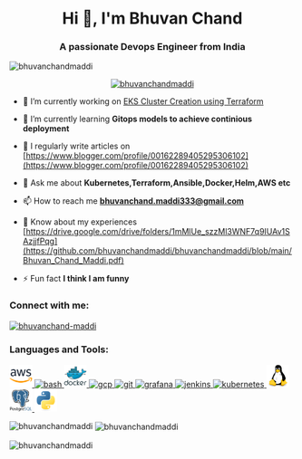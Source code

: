 <h1 align="center">Hi 👋, I'm Bhuvan Chand</h1>
<h3 align="center">A passionate Devops Engineer from India</h3>

<p align="left"> <img src="https://komarev.com/ghpvc/?username=bhuvanchandmaddi&label=Profile%20views&color=0e75b6&style=flat" alt="bhuvanchandmaddi" /> </p>

<p align="center"> <a href="https://github.com/ryo-ma/github-profile-trophy"><img src="https://github-profile-trophy.vercel.app/?username=bhuvanchandmaddi" alt="bhuvanchandmaddi" /></a> </p>

- 🔭 I’m currently working on [EKS Cluster Creation using Terraform](https://github.com/bhuvanchandmaddi/terraform-eks-k8s)

- 🌱 I’m currently learning **Gitops models to achieve continious deployment**

- 📝 I regularly write articles on [https://www.blogger.com/profile/00162289405295306102](https://www.blogger.com/profile/00162289405295306102)

- 💬 Ask me about **Kubernetes,Terraform,Ansible,Docker,Helm,AWS etc**

- 📫 How to reach me **bhuvanchand.maddi333@gmail.com**

- 📄 Know about my experiences [https://drive.google.com/drive/folders/1mMlUe_szzMl3WNF7q9IUAv1SAzjjfPqg](https://github.com/bhuvanchandmaddi/bhuvanchandmaddi/blob/main/Bhuvan_Chand_Maddi.pdf)

- ⚡ Fun fact **I think I am funny**

<h3 align="left">Connect with me:</h3>
<p align="left">
<a href="https://linkedin.com/in/bhuvanchand-maddi" target="blank"><img align="center" src="https://raw.githubusercontent.com/rahuldkjain/github-profile-readme-generator/master/src/images/icons/Social/linked-in-alt.svg" alt="bhuvanchand-maddi" height="30" width="40" /></a>
</p>

<h3 align="left">Languages and Tools:</h3>
<p align="left"> <a href="https://aws.amazon.com" target="_blank" rel="noreferrer"> <img src="https://raw.githubusercontent.com/devicons/devicon/master/icons/amazonwebservices/amazonwebservices-original-wordmark.svg" alt="aws" width="40" height="40"/> </a> <a href="https://www.gnu.org/software/bash/" target="_blank" rel="noreferrer"> <img src="https://www.vectorlogo.zone/logos/gnu_bash/gnu_bash-icon.svg" alt="bash" width="40" height="40"/> </a> <a href="https://www.docker.com/" target="_blank" rel="noreferrer"> <img src="https://raw.githubusercontent.com/devicons/devicon/master/icons/docker/docker-original-wordmark.svg" alt="docker" width="40" height="40"/> </a> <a href="https://cloud.google.com" target="_blank" rel="noreferrer"> <img src="https://www.vectorlogo.zone/logos/google_cloud/google_cloud-icon.svg" alt="gcp" width="40" height="40"/> </a> <a href="https://git-scm.com/" target="_blank" rel="noreferrer"> <img src="https://www.vectorlogo.zone/logos/git-scm/git-scm-icon.svg" alt="git" width="40" height="40"/> </a> <a href="https://grafana.com" target="_blank" rel="noreferrer"> <img src="https://www.vectorlogo.zone/logos/grafana/grafana-icon.svg" alt="grafana" width="40" height="40"/> </a> <a href="https://www.jenkins.io" target="_blank" rel="noreferrer"> <img src="https://www.vectorlogo.zone/logos/jenkins/jenkins-icon.svg" alt="jenkins" width="40" height="40"/> </a> <a href="https://kubernetes.io" target="_blank" rel="noreferrer"> <img src="https://www.vectorlogo.zone/logos/kubernetes/kubernetes-icon.svg" alt="kubernetes" width="40" height="40"/> </a> <a href="https://www.linux.org/" target="_blank" rel="noreferrer"> <img src="https://raw.githubusercontent.com/devicons/devicon/master/icons/linux/linux-original.svg" alt="linux" width="40" height="40"/> </a> <a href="https://www.postgresql.org" target="_blank" rel="noreferrer"> <img src="https://raw.githubusercontent.com/devicons/devicon/master/icons/postgresql/postgresql-original-wordmark.svg" alt="postgresql" width="40" height="40"/> </a> <a href="https://www.python.org" target="_blank" rel="noreferrer"> <img src="https://raw.githubusercontent.com/devicons/devicon/master/icons/python/python-original.svg" alt="python" width="40" height="40"/> </a> </p>

<p><img align="left" src="https://github-readme-stats.vercel.app/api/top-langs?username=bhuvanchandmaddi&show_icons=true&locale=en&layout=compact" alt="bhuvanchandmaddi" /></p>

<p>&nbsp;<img align="center" src="https://github-readme-stats.vercel.app/api?username=bhuvanchandmaddi&show_icons=true&locale=en" alt="bhuvanchandmaddi" /></p>

<p><img align="center" src="https://github-readme-streak-stats.herokuapp.com/?user=bhuvanchandmaddi&" alt="bhuvanchandmaddi" /></p>


